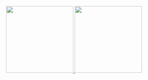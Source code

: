 <div align="center">
  <a href="https://github.com/rafaballerini">
  <img height="180em" src="https://github-readme-stats.vercel.app/api?username=zignalssss&show_icons=true&theme=onedark )](https://github.com/anuraghazra/github-readme-stats"/>
  <img height="180em" src="https://github-readme-stats.vercel.app/api/top-langs/?username=anuraghazra)](https://github.com/anuraghazra/github-readme-stats"/>
</div>
